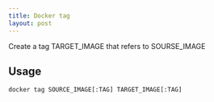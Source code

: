 ```yaml
---
title: Docker tag
layout: post
---
```

Create a tag TARGET_IMAGE that refers to SOURSE_IMAGE

## Usage

    docker tag SOURCE_IMAGE[:TAG] TARGET_IMAGE[:TAG]